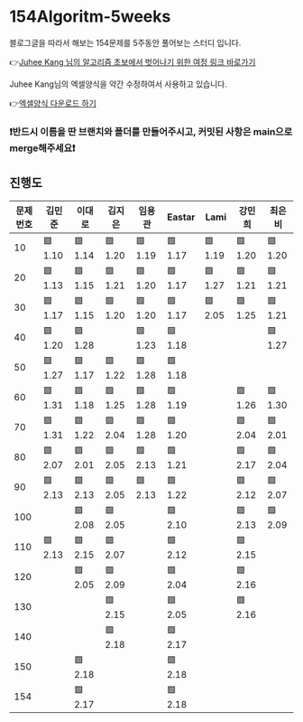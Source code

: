 # 154Algoritm-5weeks

블로그글을 따라서 해보는 154문제를 5주동안 풀어보는 스터디 입니다.

👉[Juhee Kang 님의 알고리즘 초보에서 벗어나기 위한 여정 링크 바로가기](https://claudiajkang.medium.com/%EC%95%8C%EA%B3%A0%EB%A6%AC%EC%A6%98-%EC%B4%88%EB%B3%B4%EC%97%90%EC%84%9C-%EB%B2%97%EC%96%B4%EB%82%98%EA%B8%B0-%EC%9C%84%ED%95%9C-%EC%97%AC%EC%A0%95-1ffb6bdfec6b)

Juhee Kang님의 엑셀양식을 약간 수정하여서 사용하고 있습니다.

👉[엑셀양식 다운로드 하기](https://docs.google.com/spreadsheets/d/1Bx27IJulthhpM04qbtuL0aAkX8psi5D4/edit?usp=sharing&ouid=113010703494073260482&rtpof=true&sd=true)

### ❗️반드시 이름을 딴 브랜치와 폴더를 만들어주시고, 커밋된 사항은 main으로 merge해주세요❗️

## 진행도

| 문제번호 | 김민준  | 이대로  | 김지은     | 임용관  | Eastar  | Lami    | 강민희  | 최은비  |
| -------- | ------- | ------- |---------| ------- | ------- | ------- | ------- | ------- |
| 10       | 🟩 1.10 | 🟩 1.14 | 🟩 1.20 | 🟩 1.19 | 🟩 1.17 | 🟩 1.19 | 🟩 1.20 | 🟩 1.20 |
| 20       | 🟩 1.13 | 🟩 1.15 | 🟩 1.21 | 🟩 1.20 | 🟩 1.17 | 🟩 1.27 | 🟩 1.21 | 🟩 1.21 |
| 30       | 🟩 1.17 | 🟩 1.15 | 🟩 1.20 | 🟩 1.20 | 🟩 1.17 | 🟩 2.05 | 🟩 1.25 | 🟩 1.21 |
| 40       | 🟩 1.20 | 🟩 1.28 |         | 🟩 1.23 | 🟩 1.18 |         |         | 🟩 1.27 |
| 50       | 🟩 1.27 | 🟩 1.17 | 🟩 1.22 | 🟩 1.28 | 🟩 1.18 |         |         |         |
| 60       | 🟩 1.31 | 🟩 1.18 | 🟩 1.25 | 🟩 1.28 | 🟩 1.19 |         | 🟩 1.26 | 🟩 1.30 |
| 70       | 🟩 1.31 | 🟩 1.22 | 🟩 2.04 | 🟩 1.28 | 🟩 1.20 |         | 🟩 2.04 | 🟩 2.01 |
| 80       | 🟩 2.07 | 🟩 2.01 | 🟩 2.05 | 🟩 2.13 | 🟩 1.21 |         | 🟩 2.17 | 🟩 2.04 |
| 90       | 🟩 2.13 | 🟩 2.13 | 🟩 2.05 | 🟩 2.13 | 🟩 1.22 |         | 🟩 2.12 | 🟩 2.07 |
| 100      |         | 🟩 2.08 | 🟩 2.05 |         | 🟩 2.10 |         | 🟩 2.13 | 🟩 2.09 |
| 110      | 🟩 2.13 |🟩 2.15 | 🟩 2.07 |         | 🟩 2.12 |         |  🟩 2.15 |         |
| 120      |         | 🟩 2.05 | 🟩 2.09 |         | 🟩 2.04 |         | 🟩 2.16 |         |
| 130      |         |         | 🟩 2.15 |         | 🟩 2.05 |         | 🟩 2.16 |         |
| 140      |         |         | 🟩 2.18 |         | 🟩 2.17 |         |         |         |
| 150      |         |🟩 2.18 |         |         | 🟩 2.18 |         |         |         |
| 154      |         | 🟩 2.17|         |         | 🟩 2.18 |         |         |         |
